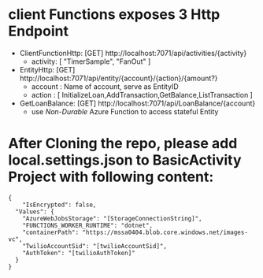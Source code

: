 # client Functions exposes 3 Http Endpoint
- ClientFunctionHttp: [GET] http://localhost:7071/api/activities/{activity}
  - activity: [ "TimerSample", "FanOut" ]  
- EntityHttp: [GET] http://localhost:7071/api/entity/{account}/{action}/{amount?}
  - account : Name of account, serve as EntityID
  - action : [  InitializeLoan,AddTransaction,GetBalance,ListTransaction  ]
- GetLoanBalance: [GET] http://localhost:7071/api/LoanBalance/{account}
  - use *Non-Durable* Azure Function to access stateful Entity
  



# After Cloning the repo, please add local.settings.json to BasicActivity Project with following content:
```
{
    "IsEncrypted": false,
  "Values": {
    "AzureWebJobsStorage": "[StorageConnectionString]",
    "FUNCTIONS_WORKER_RUNTIME": "dotnet",
    "containerPath": "https://mssa0404.blob.core.windows.net/images-vc",
    "TwilioAccountSid": "[twilioAccountSid]",
    "AuthToken": "[twilioAuthToken]"
  }
}
```
